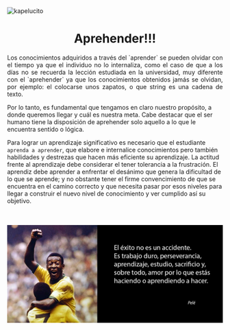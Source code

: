 <img align='center' src="https://github.com/Kapelu/Bootcamp-HENRY/blob/main/docs/code.png" min-width="200px" max-width="200px" width="900px" alt="kapelucito">
<h1 align="center">Aprehender!!!</h1>

<p style='display: flex;
    justify-content: center;
    align-items: center;
    text-align: justify'>
Los conocimientos adquiridos a través del `aprender` se pueden olvidar con el tiempo ya que el individuo no lo internaliza, como el caso de que a los días no se recuerda la lección estudiada en la universidad, muy diferente con el `aprehender` ya que los conocimientos obtenidos jamás se olvidan, por ejemplo: el colocarse unos zapatos, o que string es una cadena de texto.

Por lo tanto, es fundamental que tengamos en claro nuestro propósito, a donde queremos llegar y cuál es nuestra meta. Cabe destacar que el ser humano tiene la disposición de aprehender solo aquello a lo que le encuentra sentido o lógica. 

Para lograr un aprendizaje significativo es necesario que el estudiante `aprenda a aprender`, que elabore e internalice conocimientos pero también habilidades y destrezas que hacen más eficiente su aprendizaje. La actitud frente al aprendizaje debe considerar el tener tolerancia a la frustración. El aprendiz debe aprender a enfrentar el desánimo que genera la dificultad de lo que se aprende; y no obstante tener el firme convencimiento de que se encuentra en el camino correcto y que necesita pasar por esos niveles para llegar a construir el nuevo nivel de conocimiento y ver cumplido así su objetivo.
</p>
<br>  
<br> 
<img src="./frasePele.jpg"/>
<br> 
<br> 
<br> 
<h3 align="center"></h3>
<p align="center">